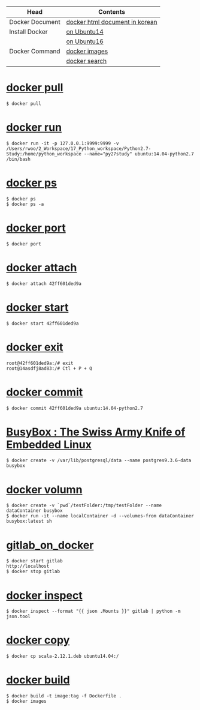 | Head | Contents |
|---|---|
| Docker Document | [docker html document in korean](http://www.pyrasis.com/docker.html) |
| Install Docker  | [on Ubuntu14](00_docker_command/00_install_docker/00_on_ubuntu14.md) |
|                 | [on Ubuntu16](00_docker_command/00_install_docker/01_on_ubuntu16.md) |
| Docker Command  | [docker images](00_docker_command/01_docker_images.md)               |
|                 | [docker search](00_docker_command/02_docker_search.md)               |

# [docker pull](00_docker_command/03_docker_pull.md)
```{bash}
$ docker pull
```

# [docker run](00_docker_command/04_docker_run.md)
```{bash}
$ docker run -it -p 127.0.0.1:9999:9999 -v /Users/rwoo/2_Workspace/17_Python_workspace/Python2.7-Study:/home/python_workspace --name="py27study" ubuntu:14.04-python2.7 /bin/bash
```

# [docker ps](00_docker_command/05_docker_ps.md)
```{bash}
$ docker ps
$ docker ps -a
```

# [docker port](00_docker_command/06_docker_port.md)
```{bash}
$ docker port
```

# [docker attach](00_docker_command/07_docker_attach.md)
```{bash}
$ docker attach 42ff601ded9a
```

# [docker start](00_docker_command/08_docker_start.md)
```{bash}
$ docker start 42ff601ded9a
```

# [docker exit](00_docker_command/09_docker_exit.md)
```{bash}
root@42ff601ded9a:/# exit
root@14asdfj8ad83:/# Ctl + P + Q
```

# [docker commit](00_docker_command/10_docker_commit.md)
```{bash}
$ docker commit 42ff601ded9a ubuntu:14.04-python2.7
```

# [BusyBox : The Swiss Army Knife of Embedded Linux](00_docker_command/11_BusyBox_on_docker.md)
```{bash}
$ docker create -v /var/lib/postgresql/data --name postgres9.3.6-data busybox
```

# [docker volumn](00_docker_command/12_docker_volumn.md)
```{bash}
$ docker create -v `pwd`/testFolder:/tmp/testFolder --name dataContainer busybox
$ docker run -it --name localContainer -d --volumes-from dataContainer busybox:latest sh
```

# [gitlab_on_docker](00_docker_command/13_gitlab_ce_on_docker.md)
```{bash}
$ docker start gitlab
http://localhost
$ docker stop gitlab
```

# [docker inspect](00_docker_command/14_docker_inspect.md)
```{bash}
$ docker inspect --format "{{ json .Mounts }}" gitlab | python -m json.tool
```

# [docker copy](00_docker_command/15_docker_cp.md)
```{bash}
$ docker cp scala-2.12.1.deb ubuntu14.04:/
```

# [docker build](00_docker_command/16_docker_build.md)
```{bash}
$ docker build -t image:tag -f Dockerfile .
$ docker images
```
